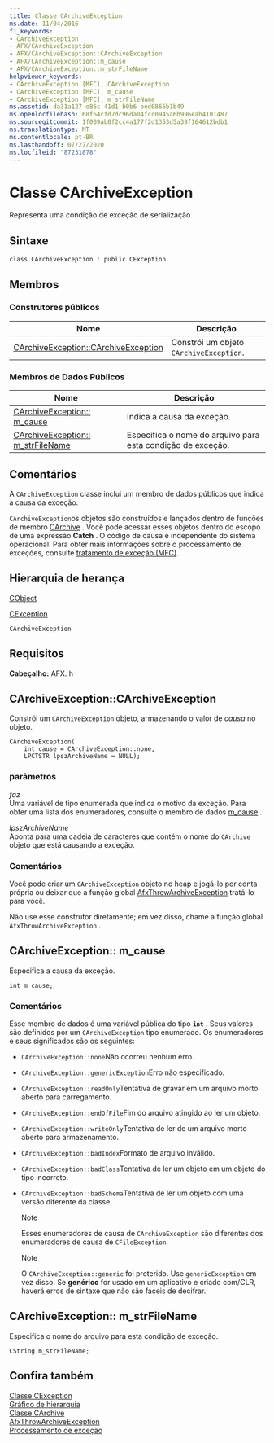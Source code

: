```yaml
---
title: Classe CArchiveException
ms.date: 11/04/2016
f1_keywords:
- CArchiveException
- AFX/CArchiveException
- AFX/CArchiveException::CArchiveException
- AFX/CArchiveException::m_cause
- AFX/CArchiveException::m_strFileName
helpviewer_keywords:
- CArchiveException [MFC], CArchiveException
- CArchiveException [MFC], m_cause
- CArchiveException [MFC], m_strFileName
ms.assetid: da31a127-e86c-41d1-b0b6-bed0865b1b49
ms.openlocfilehash: 68f64cfd7dc96da04fcc0945a6b996eab4101487
ms.sourcegitcommit: 1f009ab0f2cc4a177f2d1353d5a38f164612bdb1
ms.translationtype: MT
ms.contentlocale: pt-BR
ms.lasthandoff: 07/27/2020
ms.locfileid: "87231878"
---
```

# <a name="carchiveexception-class"></a>Classe CArchiveException

Representa uma condição de exceção de serialização

## <a name="syntax"></a>Sintaxe

```
class CArchiveException : public CException
```

## <a name="members"></a>Membros

### <a name="public-constructors"></a>Construtores públicos

|Nome|Descrição|
|----------|-----------------|
|[CArchiveException::CArchiveException](#carchiveexception)|Constrói um objeto `CArchiveException`.|

### <a name="public-data-members"></a>Membros de Dados Públicos

|Nome|Descrição|
|----------|-----------------|
|[CArchiveException:: m_cause](#m_cause)|Indica a causa da exceção.|
|[CArchiveException:: m_strFileName](#m_strfilename)|Especifica o nome do arquivo para esta condição de exceção.|

## <a name="remarks"></a>Comentários

A `CArchiveException` classe inclui um membro de dados públicos que indica a causa da exceção.

`CArchiveException`os objetos são construídos e lançados dentro de funções de membro [CArchive](../../mfc/reference/carchive-class.md) . Você pode acessar esses objetos dentro do escopo de uma expressão **Catch** . O código de causa é independente do sistema operacional. Para obter mais informações sobre o processamento de exceções, consulte [tratamento de exceção (MFC)](../../mfc/exception-handling-in-mfc.md).

## <a name="inheritance-hierarchy"></a>Hierarquia de herança

[CObject](../../mfc/reference/cobject-class.md)

[CException](../../mfc/reference/cexception-class.md)

`CArchiveException`

## <a name="requirements"></a>Requisitos

**Cabeçalho:** AFX. h

## <a name="carchiveexceptioncarchiveexception"></a><a name="carchiveexception"></a>CArchiveException::CArchiveException

Constrói um `CArchiveException` objeto, armazenando o valor de *causa* no objeto.

```
CArchiveException(
    int cause = CArchiveException::none,
    LPCTSTR lpszArchiveName = NULL);
```

### <a name="parameters"></a>parâmetros

*faz*<br/>
Uma variável de tipo enumerada que indica o motivo da exceção. Para obter uma lista dos enumeradores, consulte o membro de dados [m_cause](#m_cause) .

*lpszArchiveName*<br/>
Aponta para uma cadeia de caracteres que contém o nome do `CArchive` objeto que está causando a exceção.

### <a name="remarks"></a>Comentários

Você pode criar um `CArchiveException` objeto no heap e jogá-lo por conta própria ou deixar que a função global [AfxThrowArchiveException](../../mfc/reference/exception-processing.md#afxthrowarchiveexception) tratá-lo para você.

Não use esse construtor diretamente; em vez disso, chame a função global `AfxThrowArchiveException` .

## <a name="carchiveexceptionm_cause"></a><a name="m_cause"></a>CArchiveException:: m_cause

Especifica a causa da exceção.

```
int m_cause;
```

### <a name="remarks"></a>Comentários

Esse membro de dados é uma variável pública do tipo **`int`** . Seus valores são definidos por um `CArchiveException` tipo enumerado. Os enumeradores e seus significados são os seguintes:

- `CArchiveException::none`Não ocorreu nenhum erro.

- `CArchiveException::genericException`Erro não especificado.

- `CArchiveException::readOnly`Tentativa de gravar em um arquivo morto aberto para carregamento.

- `CArchiveException::endOfFile`Fim do arquivo atingido ao ler um objeto.

- `CArchiveException::writeOnly`Tentativa de ler de um arquivo morto aberto para armazenamento.

- `CArchiveException::badIndex`Formato de arquivo inválido.

- `CArchiveException::badClass`Tentativa de ler um objeto em um objeto do tipo incorreto.

- `CArchiveException::badSchema`Tentativa de ler um objeto com uma versão diferente da classe.

    > [!NOTE]
    >  Esses enumeradores de causa de `CArchiveException` são diferentes dos enumeradores de causa de `CFileException`.

    > [!NOTE]
    > O `CArchiveException::generic` foi preterido. Use `genericException` em vez disso. Se **genérico** for usado em um aplicativo e criado com/CLR, haverá erros de sintaxe que não são fáceis de decifrar.

## <a name="carchiveexceptionm_strfilename"></a><a name="m_strfilename"></a>CArchiveException:: m_strFileName

Especifica o nome do arquivo para esta condição de exceção.

```
CString m_strFileName;
```

## <a name="see-also"></a>Confira também

[Classe CException](../../mfc/reference/cexception-class.md)<br/>
[Gráfico de hierarquia](../../mfc/hierarchy-chart.md)<br/>
[Classe CArchive](../../mfc/reference/carchive-class.md)<br/>
[AfxThrowArchiveException](../../mfc/reference/exception-processing.md#afxthrowarchiveexception)<br/>
[Processamento de exceção](../../mfc/reference/exception-processing.md)
